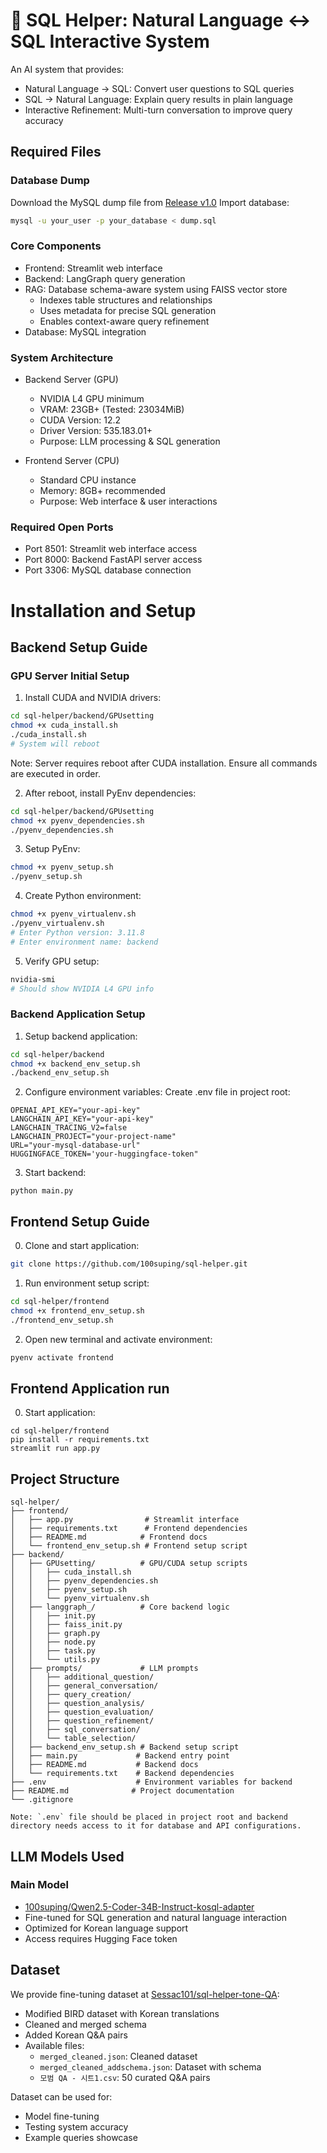 # 📝 SQL Helper: Natural Language ↔ SQL Interactive System

An AI system that provides:
- Natural Language → SQL: Convert user questions to SQL queries
- SQL → Natural Language: Explain query results in plain language
- Interactive Refinement: Multi-turn conversation to improve query accuracy

## Required Files
### Database Dump
Download the MySQL dump file from [Release v1.0](https://github.com/100suping/sql-helper/releases/tag/mysql-dump)
Import database:
```bash
mysql -u your_user -p your_database < dump.sql
```

### Core Components
- Frontend: Streamlit web interface
- Backend: LangGraph query generation
- RAG: Database schema-aware system using FAISS vector store
  - Indexes table structures and relationships
  - Uses metadata for precise SQL generation
  - Enables context-aware query refinement
- Database: MySQL integration

### System Architecture
- Backend Server (GPU)
  - NVIDIA L4 GPU minimum
  - VRAM: 23GB+ (Tested: 23034MiB)
  - CUDA Version: 12.2
  - Driver Version: 535.183.01+
  - Purpose: LLM processing & SQL generation

- Frontend Server (CPU)
  - Standard CPU instance
  - Memory: 8GB+ recommended
  - Purpose: Web interface & user interactions

### Required Open Ports
- Port 8501: Streamlit web interface access
- Port 8000: Backend FastAPI server access 
- Port 3306: MySQL database connection



# Installation and Setup
## Backend Setup Guide
### GPU Server Initial Setup

1. Install CUDA and NVIDIA drivers:
```bash
cd sql-helper/backend/GPUsetting
chmod +x cuda_install.sh
./cuda_install.sh
# System will reboot
```
Note: Server requires reboot after CUDA installation. Ensure all commands are executed in order.

2. After reboot, install PyEnv dependencies:
```bash
cd sql-helper/backend/GPUsetting
chmod +x pyenv_dependencies.sh
./pyenv_dependencies.sh
```
3. Setup PyEnv:
```bash
chmod +x pyenv_setup.sh
./pyenv_setup.sh
```


4. Create Python environment:
```bash
chmod +x pyenv_virtualenv.sh
./pyenv_virtualenv.sh
# Enter Python version: 3.11.8
# Enter environment name: backend
```

5. Verify GPU setup:
```bash
nvidia-smi
# Should show NVIDIA L4 GPU info
```

### Backend Application Setup
1. Setup backend application:
```bash
cd sql-helper/backend
chmod +x backend_env_setup.sh
./backend_env_setup.sh
```

2. Configure environment variables:
Create .env file in project root:
```
OPENAI_API_KEY="your-api-key"
LANGCHAIN_API_KEY="your-api-key"
LANGCHAIN_TRACING_V2=false
LANGCHAIN_PROJECT="your-project-name"
URL="your-mysql-database-url"
HUGGINGFACE_TOKEN='your-huggingface-token"
```

3. Start backend:
```
python main.py
```

## Frontend Setup Guide

0. Clone and start application:
```bash
git clone https://github.com/100suping/sql-helper.git
```

1. Run environment setup script:
```bash
cd sql-helper/frontend
chmod +x frontend_env_setup.sh
./frontend_env_setup.sh
```

2. Open new terminal and activate environment:
```bash
pyenv activate frontend
```

## Frontend Application run

0. Start application:
```   
cd sql-helper/frontend
pip install -r requirements.txt
streamlit run app.py
```

## Project Structure
```
sql-helper/
├── frontend/
│   ├── app.py                # Streamlit interface
│   ├── requirements.txt      # Frontend dependencies
│   ├── README.md            # Frontend docs
│   └── frontend_env_setup.sh # Frontend setup script
├── backend/
│   ├── GPUsetting/          # GPU/CUDA setup scripts
│   │   ├── cuda_install.sh
│   │   ├── pyenv_dependencies.sh
│   │   ├── pyenv_setup.sh
│   │   └── pyenv_virtualenv.sh
│   ├── langgraph_/          # Core backend logic
│   │   ├── init.py
│   │   ├── faiss_init.py
│   │   ├── graph.py
│   │   ├── node.py
│   │   ├── task.py
│   │   └── utils.py
│   ├── prompts/             # LLM prompts
│   │   ├── additional_question/
│   │   ├── general_conversation/
│   │   ├── query_creation/
│   │   ├── question_analysis/
│   │   ├── question_evaluation/
│   │   ├── question_refinement/
│   │   ├── sql_conversation/
│   │   └── table_selection/
│   ├── backend_env_setup.sh # Backend setup script
│   ├── main.py             # Backend entry point
│   ├── README.md           # Backend docs
│   └── requirements.txt    # Backend dependencies
├── .env                    # Environment variables for backend
├── README.md              # Project documentation
└── .gitignore

Note: `.env` file should be placed in project root and backend directory needs access to it for database and API configurations.

```

## LLM Models Used
### Main Model
- [100suping/Qwen2.5-Coder-34B-Instruct-kosql-adapter](https://huggingface.co/100suping/Qwen2.5-Coder-34B-Instruct-kosql-adapter)
 - Fine-tuned for SQL generation and natural language interaction
 - Optimized for Korean language support
 - Access requires Hugging Face token

## Dataset
We provide fine-tuning dataset at [Sessac101/sql-helper-tone-QA](https://huggingface.co/datasets/Sessac101/sql-helper-tone-QA/tree/main):

- Modified BIRD dataset with Korean translations
 - Cleaned and merged schema
 - Added Korean Q&A pairs
 - Available files:
   - `merged_cleaned.json`: Cleaned dataset
   - `merged_cleaned_addschema.json`: Dataset with schema
   - `모범 QA - 시트1.csv`: 50 curated Q&A pairs

Dataset can be used for:
- Model fine-tuning
- Testing system accuracy
- Example queries showcase   
